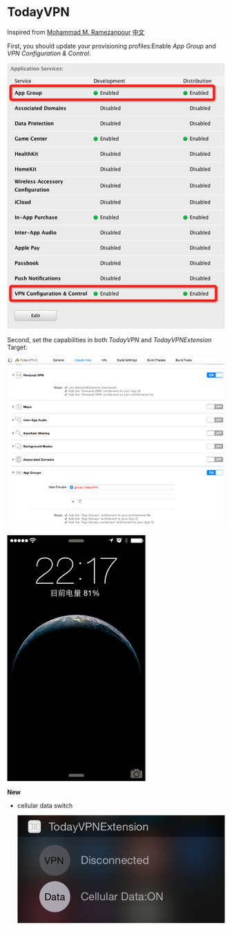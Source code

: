 TodayVPN
========

Inspired from [Mohammad M. Ramezanpour](http://ramezanpour.net/post/2014/08/03/configure-and-manage-vpn-connections-programmatically-in-ios-8/) [中文](http://liulunet.github.io/blog/2014/12/27/Configure-and-manage-VPN-connections-programmatically-in-iOS-8/)

First, you should update your provisioning profiles:Enable *App Group* and *VPN Configuration & Control*. 

![VPN Configuration & Control](https://raw.githubusercontent.com/liulunet/TodayVPN/master/provisioningprofiles.png)

Second, set the capabilities in both *TodayVPN* and *TodayVPNExtension* Target:

![VPN Configuration & Control](https://raw.githubusercontent.com/liulunet/TodayVPN/master/XcodeCapabilities.png)

![Screenshot](https://raw.githubusercontent.com/liulunet/TodayVPN/master/Screenshot.gif)

**New**

* cellular data switch

	![Screenshot](https://raw.githubusercontent.com/liulunet/TodayVPN/master/Screenshot.PNG)
